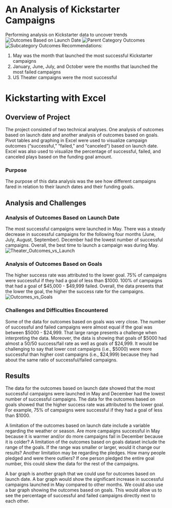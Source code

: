 # An Analysis of Kickstarter Campaigns
Performing analysis on Kickstarter data to uncover trends
![Outcomes Based on Launch Date](https://user-images.githubusercontent.com/107209737/172923447-e8d7cc99-78cf-4186-b5bd-c97114e152e9.png)
![Parent Category Outcomes](https://user-images.githubusercontent.com/107209737/172923476-02a8b86f-b819-4129-ad3c-4c0bbc4d1ed7.png)
![Subcategory Outcomes](https://user-images.githubusercontent.com/107209737/172923512-2895814d-d3a1-4f7b-bfb0-f083491fa3f1.png)
Recommendations:
1. May was the month that launched the most successful Kickstarter campaigns
2. January, June, July, and October were the months that launched the most failed campaigns 
3. US Theater campaigns were the most successful 

# Kickstarting with Excel

## Overview of Project
The project consisted of two technical analyses. One analysis of outcomes based on launch date and another analysis of outcomes based on goals. Pivot tables and graphing in Excel were used to visualize campaign outcomes (“successful,” “failed,” and “canceled”) based on launch date. Excel was also used to visualize the percentage of successful, failed, and canceled plays based on the funding goal amount. 

### Purpose
The purpose of this data analysis was the see how different campaigns fared in relation to their launch dates and their funding goals. 

## Analysis and Challenges

### Analysis of Outcomes Based on Launch Date
The most successful campaigns were launched in May. There was a steady decrease in successful campaigns for the following four months (June, July, August, September). December had the lowest number of successful campaigns. Overall, the best time to launch a campaign was during May. 
![Theater_Outcomes_vs_Launch](https://user-images.githubusercontent.com/107209737/173464745-2df180a0-b7d8-4167-a298-401b586ea8ec.png)

### Analysis of Outcomes Based on Goals
The higher success rate was attributed to the lower goal. 
75% of campaigns were successful if they had a goal of less than $1000. 
100% of campaigns that had a goal of $45,000 - $49,999 failed.
Overall, the data presents that the lower the goal, the higher the success rate for the campaigns. 
![Outcomes_vs_Goals](https://user-images.githubusercontent.com/107209737/173464700-f3847d04-f0d8-4749-8d92-61d78976c222.png)


### Challenges and Difficulties Encountered
Some of the data for outcomes based on goals was very close. The number of successful and failed campaigns were almost equal if the goal was between $5000 - $24,999. That large range presents a challenge when interpreting the data. Moreover, the data is showing that goals of $5000 had almost a 50/50 success/fail rate as well as goals of $24,999. It would be challenging to say that lower cost campaigns (i.e., $5000) were more successful than higher cost campaigns (i.e., $24,999) because they had about the same ratio of successful/failed campaigns.

## Results
The data for the outcomes based on launch date showed that the most successful campaigns were launched in May and December had the lowest number of successful campaigns. The data for the outcomes based on goals showed that the higher success rate was attributed to the lower goal. For example, 75% of campaigns were successful if they had a goal of less than $1000. 

A limitation of the outcomes based on launch date include a variable regarding the weather or season. Are more campaigns successful in May because it is warmer and/or do more campaigns fail in December because it is colder? A limitation of the outcomes based on goals dataset include the range of the goals. If the range was smaller or larger, would it change our results? Another limitation may be regarding the pledges. How many people pledged and were there outliers? If one person pledged the entire goal number, this could skew the data for the rest of the campaigns.  

A bar graph is another graph that we could use for outcomes based on launch date. A bar graph would show the significant increase in successful campaigns launched in May compared to other months. We could also use a bar graph showing the outcomes based on goals. This would allow us to see the percentage of successful and failed campaigns directly next to each other.
